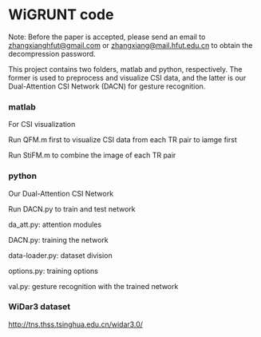 # WiGRUNT code
Note: Before the paper is accepted, please send an email to zhangxianghfut@gmail.com or zhangxiang@mail.hfut.edu.cn to obtain the decompression password.

This project contains two folders, matlab and python, respectively. The former is used to preprocess and visualize CSI data, and the latter is our Dual-Attention CSI Network (DACN) for gesture recognition.

### matlab
For CSI visualization

Run QFM.m first to visualize CSI data from each TR pair to iamge first

Run StiFM.m to combine the image of each TR pair 

### python
Our Dual-Attention CSI Network

Run DACN.py to train and test network

da_att.py: attention modules

DACN.py: training the network

data-loader.py: dataset division

options.py: training options 

val.py: gesture recognition with the trained network 

### WiDar3 dataset
http://tns.thss.tsinghua.edu.cn/widar3.0/
